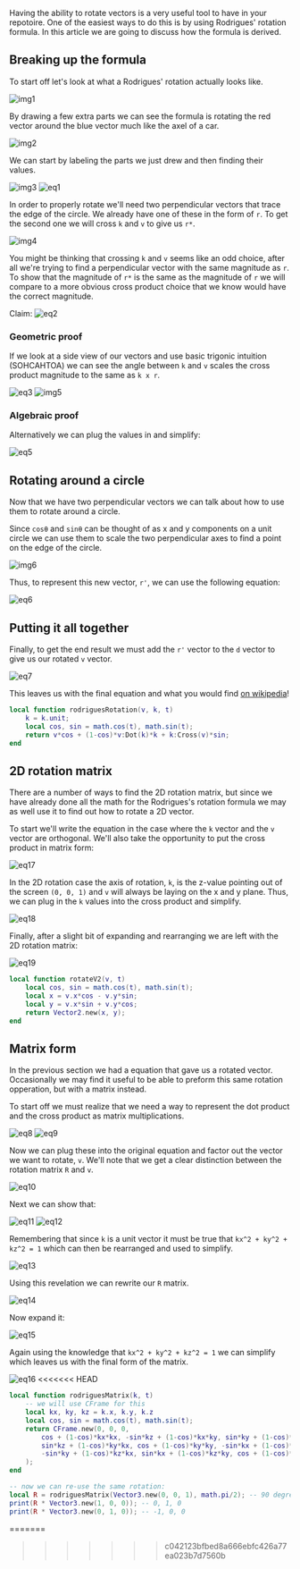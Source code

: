 Having the ability to rotate vectors is a very useful tool to have in your repotoire. One of the easiest ways to do this is by using Rodrigues' rotation formula. In this article we are going to discuss how the formula is derived.

## Breaking up the formula

To start off let's look at what a Rodrigues' rotation actually looks like.

![img1](imgs/img1.gif)

By drawing a few extra parts we can see the formula is rotating the red vector around the blue vector much like the axel of a car.

![img2](imgs/img2.gif)

We can start by labeling the parts we just drew and then finding their values.

![img3](imgs/img3.png)
![eq1](imgs/eq1.png)

In order to properly rotate we'll need two perpendicular vectors that trace the edge of the circle. We already have one of these in the form of `r`. To get the second one we will cross `k` and `v` to give us `r*`.

![img4](imgs/img4.png)

You might be thinking that crossing `k` and `v` seems like an odd choice, after all we're trying to find a perpendicular vector with the same magnitude as `r`. To show that the magnitude of `r*` is the same as the magnitude of `r` we will compare to a more obvious cross product choice that we know would have the correct magnitude.

Claim:
![eq2](imgs/eq2.png)

### Geometric proof

If we look at a side view of our vectors and use basic trigonic intuition (SOHCAHTOA) we can see the angle between `k` and `v` scales the cross product magnitude to the same as `k x r`.

![eq3](imgs/eq3.png)
![img5](imgs/img5.png)

### Algebraic proof

Alternatively we can plug the values in and simplify:

![eq5](imgs/eq5.png)

## Rotating around a circle

Now that we have two perpendicular vectors we can talk about how to use them to rotate around a circle. 

Since `cosθ` and `sinθ` can be thought of as x and y components on a unit circle we can use them to scale the two perpendicular axes to find a point on the edge of the circle.

![img6](imgs/img6.gif)

Thus, to represent this new vector, `r'`, we can use the following equation:

![eq6](imgs/eq6.png)

## Putting it all together

Finally, to get the end result we must add the `r'` vector to the `d` vector to give us our rotated `v` vector.

![eq7](imgs/eq7.png)

This leaves us with the final equation and what you would find [on wikipedia](https://en.wikipedia.org/wiki/Rodrigues%27_rotation_formula)!

```Lua
local function rodriguesRotation(v, k, t)
	k = k.unit;
	local cos, sin = math.cos(t), math.sin(t);
	return v*cos + (1-cos)*v:Dot(k)*k + k:Cross(v)*sin;
end
```

## 2D rotation matrix

There are a number of ways to find the 2D rotation matrix, but since we have already done all the math for the Rodrigues's rotation formula we may as well use it to find out how to rotate a 2D vector.

To start we'll write the equation in the case where the `k` vector and the `v` vector are orthogonal. We'll also take the opportunity to put the cross product in matrix form:

![eq17](imgs/eq17.png)

In the 2D rotation case the axis of rotation, `k`, is the z-value pointing out of the screen `(0, 0, 1)` and `v` will always be laying on the x and y plane. Thus, we can plug in the `k` values into the cross product and simplify.

![eq18](imgs/eq18.png)

Finally, after a slight bit of expanding and rearranging we are left with the 2D rotation matrix:

![eq19](imgs/eq19.png)

```Lua
local function rotateV2(v, t)
	local cos, sin = math.cos(t), math.sin(t);
	local x = v.x*cos - v.y*sin;
	local y = v.x*sin + v.y*cos;
	return Vector2.new(x, y);
end
```

## Matrix form

In the previous section we had a equation that gave us a rotated vector. Occasionally we may find it useful to be able to preform this same rotation opperation, but with a matrix instead.

To start off we must realize that we need a way to represent the dot product and the cross product as matrix multiplications.

![eq8](imgs/eq8.png)
![eq9](imgs/eq9.png)

Now we can plug these into the original equation and factor out the vector we want to rotate, `v`. We'll note that we get a clear distinction between the rotation matrix `R` and `v`.

![eq10](imgs/eq10.png)

Next we can show that:

![eq11](imgs/eq11.png)
![eq12](imgs/eq12.png)

Remembering that since `k` is a unit vector it must be true that `kx^2 + ky^2 + kz^2 = 1` which can then be rearranged and used to simplify.

![eq13](imgs/eq13.png)

Using this revelation we can rewrite our `R` matrix.

![eq14](imgs/eq14.png)

Now expand it:

![eq15](imgs/eq15.png)

Again using the knowledge that `kx^2 + ky^2 + kz^2 = 1` we can simplify which leaves us with the final form of the matrix.

![eq16](imgs/eq16.png)
<<<<<<< HEAD

```Lua
local function rodriguesMatrix(k, t)
	-- we will use CFrame for this
	local kx, ky, kz = k.x, k.y, k.z
	local cos, sin = math.cos(t), math.sin(t);
	return CFrame.new(0, 0, 0,
		cos + (1-cos)*kx*kx, -sin*kz + (1-cos)*kx*ky, sin*ky + (1-cos)*kx*kz,
		sin*kz + (1-cos)*ky*kx, cos + (1-cos)*ky*ky, -sin*kx + (1-cos)*ky*kz,
		-sin*ky + (1-cos)*kz*kx, sin*kx + (1-cos)*kz*ky, cos + (1-cos)*kz*kz
	);
end

-- now we can re-use the same rotation:
local R = rodriguesMatrix(Vector3.new(0, 0, 1), math.pi/2); -- 90 degrees counter-clockwise around z-axis
print(R * Vector3.new(1, 0, 0)); -- 0, 1, 0
print(R * Vector3.new(0, 1, 0)); -- -1, 0, 0
```

=======
>>>>>>> c042123bfbed8a666ebfc426a77ea023b7d7560b
